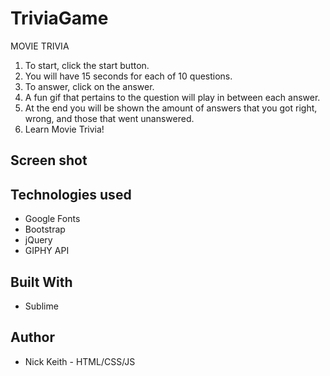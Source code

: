 # TriviaGame

MOVIE TRIVIA

1. To start, click the start button.
2. You will have 15 seconds for each of 10 questions.
3. To answer, click on the answer.
4. A fun gif that pertains to the question will play in between each answer.
5. At the end you will be shown the amount of answers that you got right, wrong, and those that went unanswered.
6. Learn Movie Trivia!

## Screen shot

## Technologies used
 - Google Fonts
 - Bootstrap
 - jQuery
 - GIPHY API

## Built With
 - Sublime
 
## Author
 - Nick Keith - HTML/CSS/JS
 
